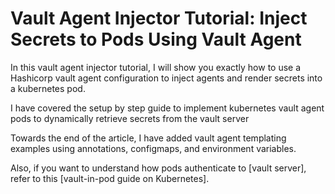 # Vault Agent Injector Tutorial: Inject Secrets to Pods Using Vault Agent

In this vault agent injector tutorial, I will show you exactly how to use a Hashicorp vault agent configuration to inject agents and render secrets into a kubernetes pod.

I have covered the setup by step guide to implement kubernetes vault agent pods to dynamically retrieve secrets from the vault server

Towards the end of the article, I have added vault agent templating examples using annotations, configmaps, and environment variables.

Also, if you want to understand how pods authenticate to [vault server], refer to this [vault-in-pod guide on Kubernetes].

